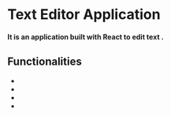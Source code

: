 # Text Editor Application
#### It is an application built with React to edit text .

## Functionalities
*
*
*
*
